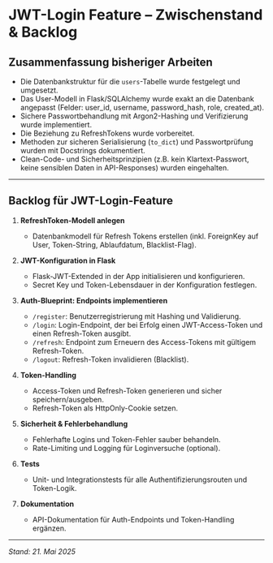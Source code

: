 # JWT-Login Feature – Zwischenstand & Backlog

## Zusammenfassung bisheriger Arbeiten

- Die Datenbankstruktur für die `users`-Tabelle wurde festgelegt und umgesetzt.
- Das User-Modell in Flask/SQLAlchemy wurde exakt an die Datenbank angepasst (Felder: user_id, username, password_hash, role, created_at).
- Sichere Passwortbehandlung mit Argon2-Hashing und Verifizierung wurde implementiert.
- Die Beziehung zu RefreshTokens wurde vorbereitet.
- Methoden zur sicheren Serialisierung (`to_dict`) und Passwortprüfung wurden mit Docstrings dokumentiert.
- Clean-Code- und Sicherheitsprinzipien (z.B. kein Klartext-Passwort, keine sensiblen Daten in API-Responses) wurden eingehalten.

---

## Backlog für JWT-Login-Feature

1. **RefreshToken-Modell anlegen**
   - Datenbankmodell für Refresh Tokens erstellen (inkl. ForeignKey auf User, Token-String, Ablaufdatum, Blacklist-Flag).

2. **JWT-Konfiguration in Flask**
   - Flask-JWT-Extended in der App initialisieren und konfigurieren.
   - Secret Key und Token-Lebensdauer in der Konfiguration festlegen.

3. **Auth-Blueprint: Endpoints implementieren**
   - `/register`: Benutzerregistrierung mit Hashing und Validierung.
   - `/login`: Login-Endpoint, der bei Erfolg einen JWT-Access-Token und einen Refresh-Token ausgibt.
   - `/refresh`: Endpoint zum Erneuern des Access-Tokens mit gültigem Refresh-Token.
   - `/logout`: Refresh-Token invalidieren (Blacklist).

4. **Token-Handling**
   - Access-Token und Refresh-Token generieren und sicher speichern/ausgeben.
   - Refresh-Token als HttpOnly-Cookie setzen.

5. **Sicherheit & Fehlerbehandlung**
   - Fehlerhafte Logins und Token-Fehler sauber behandeln.
   - Rate-Limiting und Logging für Loginversuche (optional).

6. **Tests**
   - Unit- und Integrationstests für alle Authentifizierungsrouten und Token-Logik.

7. **Dokumentation**
   - API-Dokumentation für Auth-Endpoints und Token-Handling ergänzen.

---

*Stand: 21. Mai 2025*
